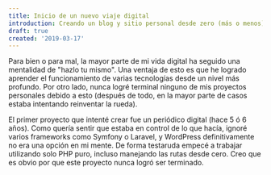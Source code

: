 ```yaml
---
title: Inicio de un nuevo viaje digital
introduction: Creando un blog y sitio personal desde zero (más o menos)
draft: true
created: '2019-03-17'
---
```


Para bien o para mal, la mayor parte de mi vida digital ha seguido una mentalidad de "hazlo tu mismo". Una ventaja de esto es que he logrado aprender el funcionamiento de varias tecnologías desde un nivel más profundo. Por otro lado, nunca logré terminal ninguno de mis proyectos personales debido a esto (después de todo, en la mayor parte de casos estaba intentando reinventar la rueda).

El primer proyecto que intenté crear fue un periódico digital (hace 5 ó 6 años). Como quería sentir que estaba en control de lo que hacía, ignoré varios frameworks como Symfony o Laravel, y WordPress definitivamente no era una opción en mi mente. De forma testaruda empecé a trabajar utilizando solo PHP puro, incluso manejando las rutas desde cero. Creo que es obvio por que este proyecto nunca logró ser terminado.
